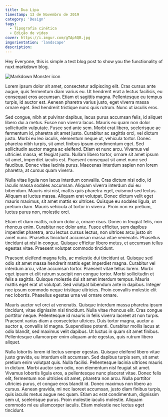 ```yaml
---
title: Dua Lipa
timestamp: 13 de Novembro de 2019
category: 'Design'
tags:
  - Tipografia cinética
  - Edição de video
cover: https://i.imgur.com/gTAp5QB.jpg
imgorientation: 'landscape'
description:
---
```


Hey Everyone, this is simple a test blog post to show you
the functionality of nuxt markdown blog.

<img src="https://i.imgur.com/gTAp5QB.jpg"
     alt="Markdown Monster icon"
     class="img-fluid duotone-cyberpunk-a" />

Lorem ipsum dolor sit amet, consectetur adipiscing elit. Cras cursus ante augue, quis fermentum diam varius eu. Ut hendrerit erat a lectus facilisis, eu consequat eros accumsan. Etiam et sagittis magna. Pellentesque eu tempus turpis, id auctor est. Aenean pharetra varius justo, eget viverra massa ornare eget. Sed hendrerit tristique nunc quis rutrum. Nunc ut iaculis eros.

Sed congue, nibh at pulvinar dapibus, lacus purus accumsan felis, id aliquet libero dui a metus. Fusce non viverra lacus. Mauris eu quam non dolor sollicitudin vulputate. Fusce sed ante sem. Morbi erat libero, scelerisque ac fermentum id, pharetra sit amet justo. Curabitur ac sagittis orci, vel dictum justo. Morbi eu leo iaculis, elementum neque ut, vehicula tortor. Donec pharetra nibh turpis, sit amet finibus ipsum condimentum eget. Sed sollicitudin auctor magna ac eleifend. Etiam et nunc arcu. Vivamus vel ultricies massa, et feugiat justo. Nullam libero tortor, ornare sit amet ipsum sit amet, imperdiet iaculis est. Praesent consequat sit amet nunc sed faucibus. Donec vitae lacinia purus. Maecenas interdum sapien non lorem pharetra, at cursus quam viverra.

Nulla vitae ligula non lacus interdum convallis. Cras dictum nisi odio, id iaculis massa sodales accumsan. Aliquam viverra interdum dui eu bibendum. Mauris nisi nisl, mattis quis pharetra eget, euismod sed lectus. Aliquam at luctus massa. Aliquam erat volutpat. Donec dictum velit eget mauris maximus, sit amet mattis ex ultrices. Quisque eu sodales ligula, ut pretium diam. Mauris vehicula at tortor in viverra. Proin non ex pretium, luctus purus non, molestie orci.

Etiam et diam mattis, rutrum dolor a, ornare risus. Donec in feugiat felis, non rhoncus enim. Curabitur nec dolor ante. Fusce efficitur, sem dapibus imperdiet pharetra, arcu lectus cursus lectus, non ultrices arcu justo sit amet nunc. Phasellus tincidunt accumsan massa vitae venenatis. Phasellus tincidunt at nisl in congue. Quisque efficitur libero metus, et accumsan tellus egestas vitae. Praesent volutpat commodo tincidunt.

Praesent eleifend magna felis, ac molestie dui tincidunt at. Quisque sed odio sit amet massa hendrerit mattis eget imperdiet magna. Curabitur vel interdum arcu, vitae accumsan tortor. Praesent vitae tellus lorem. Morbi eget ipsum et elit rutrum suscipit non congue tortor. Morbi sollicitudin et felis a sagittis. Quisque molestie dui sit amet interdum tempus. Mauris mattis eget erat ut volutpat. Sed volutpat bibendum ante in dapibus. Integer nec ipsum commodo neque tristique ultricies. Proin convallis molestie elit nec lobortis. Phasellus egestas urna vel ornare ornare.

Mauris auctor vel orci at venenatis. Quisque interdum massa pharetra ipsum tincidunt, vitae dignissim nisl tincidunt. Nulla vitae rhoncus elit. Cras congue porttitor neque. Pellentesque id mauris in felis viverra laoreet at non turpis. Praesent varius diam a consectetur ultrices. Duis tortor magna, auctor a auctor a, convallis id magna. Suspendisse potenti. Curabitur mollis lacus at odio blandit, sed maximus velit dapibus. Ut luctus in quam sit amet finibus. Pellentesque ullamcorper enim aliquam ante egestas, quis rutrum libero aliquet.

Nulla lobortis lorem id lectus semper egestas. Quisque eleifend libero vitae justo gravida, eu interdum elit accumsan. Sed dapibus turpis sem, sit amet pretium enim volutpat quis. Nulla facilisi. Pellentesque lacinia ultrices mauris in dictum. Morbi auctor sem odio, non elementum nisl feugiat sit amet. Vivamus lobortis ligula eros, a pellentesque nunc placerat vitae. Donec felis elit, fermentum non ultricies sit amet, pharetra non arcu. Nulla porttitor ultricies purus, et congue eros blandit id. Donec maximus non libero ac cursus. Aenean gravida, mi nec laoreet accumsan, justo diam finibus turpis, quis iaculis metus augue nec quam. Etiam ac erat condimentum, dignissim sem ut, scelerisque purus. Proin molestie iaculis molestie. Aliquam commodo mi eu ullamcorper iaculis. Etiam molestie nec lectus eget tincidunt.
